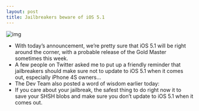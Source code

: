 ```yaml
---
layout: post
title: Jailbreakers beware of iOS 5.1
---
```

![img](http://media.idownloadblog.com/wp-content/uploads/2011/12/Warning.png)
* With today’s announcement, we’re pretty sure that iOS 5.1 will be right around the corner, with a probable release of the Gold Master sometimes this week.
* A few people on Twitter asked me to put up a friendly reminder that jailbreakers should make sure not to update to iOS 5.1 when it comes out, especially iPhone 4S owners…
* The Dev Team also posted a word of wisdom earlier today:
* If you care about your jailbreak, the safest thing to do right now it to save your SHSH blobs and make sure you don’t update to iOS 5.1 when it comes out.

